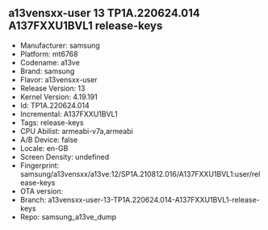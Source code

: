 ## a13vensxx-user 13 TP1A.220624.014 A137FXXU1BVL1 release-keys
- Manufacturer: samsung
- Platform: mt6768
- Codename: a13ve
- Brand: samsung
- Flavor: a13vensxx-user
- Release Version: 13
- Kernel Version: 4.19.191
- Id: TP1A.220624.014
- Incremental: A137FXXU1BVL1
- Tags: release-keys
- CPU Abilist: armeabi-v7a,armeabi
- A/B Device: false
- Locale: en-GB
- Screen Density: undefined
- Fingerprint: samsung/a13vensxx/a13ve:12/SP1A.210812.016/A137FXXU1BVL1:user/release-keys
- OTA version: 
- Branch: a13vensxx-user-13-TP1A.220624.014-A137FXXU1BVL1-release-keys
- Repo: samsung_a13ve_dump
